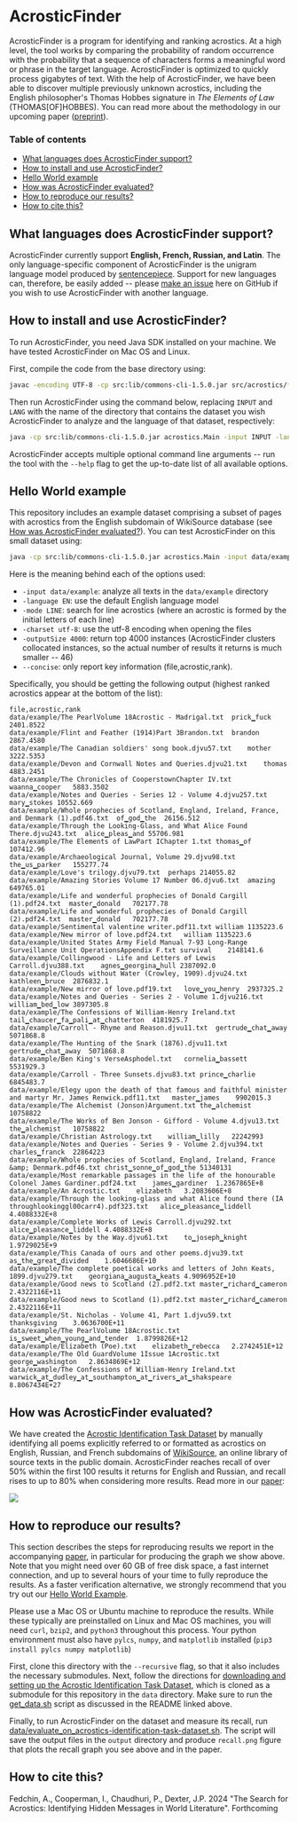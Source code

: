 # AcrosticFinder

AcrosticFinder is a program for identifying and ranking acrostics. 
At a high level, the tool works by comparing the probability of random occurrence with the probability that a sequence of characters forms a meaningful word or phrase in the target language.
AcrosticFinder is optimized to quickly process gigabytes of text. 
With the help of AcrosticFinder, we have been able to discover multiple previously unknown acrostics, including the English philosopher's Thomas Hobbes signature in *The Elements of Law* (THOMAS[OF]HOBBES).
You can read more about the methodology in our upcoming paper ([preprint]()).

### Table of contents
- [What languages does AcrosticFinder support?](#what-languages-does-acrosticfinder-support)
- [How to install and use AcrosticFinder?](#how-to-install-and-use-acrosticfinder)
- [Hello World example](#hello-world-example)
- [How was AcrosticFinder evaluated?](#how-was-acrosticfinder-evaluated)
- [How to reproduce our results?](#how-to-reproduce-our-results)
- [How to cite this?](#how-to-cite-this)

## What languages does AcrosticFinder support?
AcrosticFinder currently support **English, French, Russian, and Latin**. 
The only language-specific component of AcrosticFinder is the unigram language model produced by [sentencepiece](https://github.com/google/sentencepiece).
Support for new languages can, therefore, be easily added -- please [make an issue](https://github.com/acrostics/acrostic-finder/issues/new) here on GitHub if you wish to use AcrosticFinder with another language. 

## How to install and use AcrosticFinder?

To run AcrosticFinder, you need Java SDK installed on your machine.
We have tested AcrosticFinder on Mac OS and Linux.

First, compile the code from the base directory using:

```bash
javac -encoding UTF-8 -cp src:lib/commons-cli-1.5.0.jar src/acrostics/*.java
```

Then run AcrosticFinder using the command below, replacing `INPUT` and `LANG` with the name of the directory that contains the dataset you wish AcrosticFinder to analyze and the language of that dataset, respectively:

```bash
java -cp src:lib/commons-cli-1.5.0.jar acrostics.Main -input INPUT -language LANG
```

AcrosticFinder accepts multiple optional command line arguments -- run the tool with the `--help` flag to get the up-to-date list of all available options.

## Hello World example

This repository includes an example dataset comprising a subset of pages with acrostics from the English subdomain of WikiSource database (see [How was AcrosticFinder evaluated?](#how-was-acrosticfinder-evaluated)). 
You can test AcrosticFinder on this small dataset using:

```bash
java -cp src:lib/commons-cli-1.5.0.jar acrostics.Main -input data/example -language EN -mode LINE -charset utf-8 -outputSize 4000 --concise
```

Here is the meaning behind each of the options used:
- `-input data/example`: analyze all texts in the `data/example` directory
- `-language EN`: use the default English language model
- `-mode LINE`: search for line acrostics (where an acrostic is formed by the initial letters of each line)
- `-charset utf-8`: use the utf-8 encoding when opening the files
- `-outputSize 4000`: return top 4000 instances (AcrosticFinder clusters collocated instances, so the actual number of results it returns is much smaller -- 46)
- `--concise`: only report key information (file,acrostic,rank).

Specifically, you should be getting the following output (highest ranked acrostics appear at the bottom of the list):

```
file,acrostic,rank
data/example/The PearlVolume 18Acrostic - Madrigal.txt	prick▁fuck	2401.8522
data/example/Flint and Feather (1914)Part 3Brandon.txt	brandon	2867.4580
data/example/The Canadian soldiers' song book.djvu57.txt	mother	3222.5353
data/example/Devon and Cornwall Notes and Queries.djvu21.txt	thomas	4883.2451
data/example/The Chronicles of CooperstownChapter IV.txt	waanna▁cooper	5883.3502
data/example/Notes and Queries - Series 12 - Volume 4.djvu257.txt	mary▁stokes	10552.669
data/example/Whole prophecies of Scotland, England, Ireland, France, and Denmark (1).pdf46.txt	of▁god▁the	26156.512
data/example/Through the Looking-Glass, and What Alice Found There.djvu243.txt	alice▁pleas▁and	55706.981
data/example/The Elements of LawPart IChapter 1.txt	thomas▁of	107412.96
data/example/Archaeological Journal, Volume 29.djvu98.txt	the▁us▁parker	155277.74
data/example/Love's trilogy.djvu79.txt	perhaps	214055.82
data/example/Amazing Stories Volume 17 Number 06.djvu6.txt	amazing	649765.01
data/example/Life and wonderful prophecies of Donald Cargill (1).pdf24.txt	master▁donald	702177.78
data/example/Life and wonderful prophecies of Donald Cargill (2).pdf24.txt	master▁donald	702177.78
data/example/Sentimental valentine writer.pdf11.txt	william	1135223.6
data/example/New mirror of love.pdf24.txt	william	1135223.6
data/example/United States Army Field Manual 7-93 Long-Range Surveillance Unit OperationsAppendix F.txt	survival	2148141.6
data/example/Collingwood - Life and Letters of Lewis Carroll.djvu388.txt	agnes▁georgina▁hull	2387092.0
data/example/Clouds without Water (Crowley, 1909).djvu24.txt	kathleen▁bruce	2876832.1
data/example/New mirror of love.pdf19.txt	love▁you▁henry	2937325.2
data/example/Notes and Queries - Series 2 - Volume 1.djvu216.txt	william▁bed▁low	3897305.8
data/example/The Confessions of William-Henry Ireland.txt	tail▁chaucer▁fa▁pali▁at▁chatterton	4181925.7
data/example/Carroll - Rhyme and Reason.djvu11.txt	gertrude▁chat▁away	5071868.8
data/example/The Hunting of the Snark (1876).djvu11.txt	gertrude▁chat▁away	5071868.8
data/example/Ben King's VerseAsphodel.txt	cornelia▁bassett	5531929.3
data/example/Carroll - Three Sunsets.djvu83.txt	prince▁charlie	6845483.7
data/example/Elegy upon the death of that famous and faithful minister and martyr Mr. James Renwick.pdf11.txt	master▁james	9902015.3
data/example/The Alchemist (Jonson)Argument.txt	the▁alchemist	10758822
data/example/The Works of Ben Jonson - Gifford - Volume 4.djvu13.txt	the▁alchemist	10758822
data/example/Christian Astrology.txt	william▁lilly	22242993
data/example/Notes and Queries - Series 9 - Volume 2.djvu394.txt	charles▁franck	22864223
data/example/Whole prophecies of Scotland, England, Ireland, France &amp; Denmark.pdf46.txt	christ▁sonne▁of▁god▁the	51340131
data/example/Most remarkable passages in the life of the honourable Colonel James Gardiner.pdf24.txt	james▁gardiner	1.2367865E+8
data/example/An Acrostic.txt	elizabeth	3.2083606E+8
data/example/Through the looking-glass and what Alice found there (IA throughlookinggl00carr4).pdf323.txt	alice▁pleasance▁liddell	4.4088332E+8
data/example/Complete Works of Lewis Carroll.djvu292.txt	alice▁pleasance▁liddell	4.4088332E+8
data/example/Notes by the Way.djvu61.txt	to▁joseph▁knight	1.9729025E+9
data/example/This Canada of ours and other poems.djvu39.txt	as▁the▁great▁divided	1.6046686E+10
data/example/The complete poetical works and letters of John Keats, 1899.djvu279.txt	georgiana▁augusta▁keats	4.9096952E+10
data/example/Good news to Scotland (2).pdf2.txt	master▁richard▁cameron	2.4322116E+11
data/example/Good news to Scotland (1).pdf2.txt	master▁richard▁cameron	2.4322116E+11
data/example/St. Nicholas - Volume 41, Part 1.djvu59.txt	thanksgiving	3.0636700E+11
data/example/The PearlVolume 18Acrostic.txt	is▁sweet▁when▁young▁and▁tender	1.8799826E+12
data/example/Elizabeth (Poe).txt	elizabeth▁rebecca	2.2742451E+12
data/example/The Old GuardVolume 1Issue 1Acrostic.txt	george▁washington	2.8634869E+12
data/example/The Confessions of William-Henry Ireland.txt	warwick▁at▁dudley▁at▁southampton▁at▁rivers▁at▁shakspeare	8.8067434E+27
```

## How was AcrosticFinder evaluated?

We have created the [Acrostic Identification Task Dataset](https://github.com/acrostics/acrostic-identification-task-dataset) by manually identifying all poems explicitly referred to or formatted as acrostics on English, Russian, and French subdomains of [WikiSource](https://en.wikisource.org/wiki/Main_Page), an online library of source texts in the public domain.
AcrosticFinder reaches recall of over 50% within the first 100 results it returns for English and Russian, and recall rises to up to 80% when considering more results.
Read more in our [paper]():

![](RecallFigure.png)

## How to reproduce our results?

This section describes the steps for reproducing results we report in the accompanying [paper](), 
in particular for producing the graph we show above.
Note that you might need over 60 GB of free disk space, a fast internet connection, and up to several hours of your time to fully reproduce the results.
As a faster verification alternative, we strongly recommend that you try out our [Hello World Example](#hello-world-example).

Please use a Mac OS or Ubuntu machine to reproduce the results.
While these typically are preinstalled on Linux and Mac OS machines, you will need `curl`, `bzip2`, and `python3` throughout this process.
Your python environment must also have `pylcs`, `numpy`, and `matplotlib` installed (`pip3 install pylcs numpy matplotlib`)

First, clone this directory with the `--recursive` flag, so that it also includes the necessary submodules.
Next, follow the directions for [downloading and setting up the Acrostic Identification Task Dataset](https://github.com/acrostics/acrostic-identification-task-dataset/blob/main/README.md), which is cloned as a submodule for this repository in the `data` directory.
Make sure to run the [get_data.sh](https://github.com/acrostics/acrostic-identification-task-dataset/blob/main/get_data.sh) script as discussed in the README linked above.

Finally, to run AcrosticFinder on the dataset and measure its recall, run [data/evaluate_on_acrostics-identification-task-dataset.sh](data/evaluate_on_acrostics-identification-task-dataset.sh). 
The script will save the output files in the `output` directory and produce `recall.png` figure that plots the recall graph you see above and in the paper. 

## How to cite this?

Fedchin, A., Cooperman, I., Chaudhuri, P., Dexter, J.P. 2024 "The Search for Acrostics: Identifying Hidden Messages in World Literature". Forthcoming